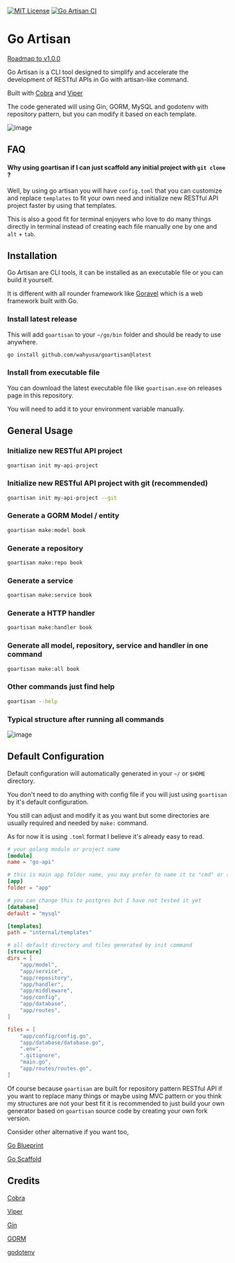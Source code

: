[![MIT License](https://img.shields.io/badge/License-MIT-green.svg)](https://choosealicense.com/licenses/mit/) [![Go Artisan CI](https://github.com/wahyusa/goartisan/actions/workflows/go.yml/badge.svg)](https://github.com/wahyusa/goartisan/actions/workflows/go.yml)

# Go Artisan

[Roadmap to v1.0.0](https://github.com/users/wahyusa/projects/12/views/1)

Go Artisan is a CLI tool designed to simplify and accelerate the development of RESTful APIs in Go with artisan-like command.

Built with [Cobra](https://github.com/spf13/cobra) and [Viper](https://github.com/spf13/viper)

The code generated will using Gin, GORM, MySQL and godotenv with repository pattern, but you can modify it based on each template.

![image](https://github.com/user-attachments/assets/c8780fcb-6371-4016-96e9-af88113ad426)


## FAQ

#### Why using goartisan if I can just scaffold any initial project with `git clone` ?

Well, by using go artisan you will have `config.toml` that you can customize and replace `templates` to fit your own need and initialize new RESTful API project faster by using that templates.

This is also a good fit for terminal enjoyers who love to do many things directly in terminal instead of creating each file manually one by one and `alt` + `tab`.

## Installation

Go Artisan are CLI tools, it can be installed as an executable file or you can build it yourself.

It is different with all rounder framework like [Goravel](https://goravel.dev) which is a web framework built with Go.

### Install latest release

This will add `goartisan` to your `~/go/bin` folder and should be ready to use anywhere.

```bash
go install github.com/wahyusa/goartisan@latest
```

### Install from executable file

You can download the latest executable file like `goartisan.exe` on releases page in this repository.

You will need to add it to your environment variable manually.

## General Usage

### Initialize new RESTful API project

```bash
goartisan init my-api-project
```

### Initialize new RESTful API project with git (recommended)

```bash
goartisan init my-api-project --git
```

### Generate a GORM Model / entity

```bash
goartisan make:model book
```

### Generate a repository

```bash
goartisan make:repo book
```

### Generate a service

```bash
goartisan make:service book
```

### Generate a HTTP handler

```bash
goartisan make:handler book
```

### Generate all model, repository, service and handler in one command

```bash
goartisan make:all book
```

### Other commands just find help

```bash
goartisan --help
```

### Typical structure after running all commands

![image](https://github.com/user-attachments/assets/633cbd7b-e846-484e-a639-639ee81f3023)


## Default Configuration

Default configuration will automatically generated in your `~/` or `$HOME` directory.

You don't need to do anything with config file if you will just using `goartisan` by it's default configuration.

You still can adjust and modify it as you want but some directories are usually required and needed by `make:` command.

As for now it is using `.toml` format I believe it's already easy to read.

```toml
# your golang module or project name
[module]
name = "go-api"

# this is main app folder name, you may prefer to name it to "cmd" or something
[app]
folder = "app"

# you can change this to postgres but I have not tested it yet
[database]
default = "mysql"

[templates]
path = "internal/templates"

# all default directory and files generated by init command
[structure]
dirs = [
    "app/model",
    "app/service",
    "app/repository",
    "app/handler",
    "app/middleware",
    "app/config",
    "app/database",
    "app/routes",
]

files = [
    "app/config/config.go",
    "app/database/database.go",
    ".env",
    ".gitignore",
    "main.go",
    "app/routes/routes.go",
]
```

Of course because `goartisan` are built for repository pattern RESTful API if you want to replace many things or maybe using MVC pattern or you think my structures are not your best fit it is recommended to just build your own generator based on `goartisan` source code by creating your own fork version.

Consider other alternative if you want too,

[Go Blueprint](https://github.com/Melkeydev/go-blueprint)

[Go Scaffold](https://github.com/go-scaffold/go-scaffold)

## Credits

[Cobra](https://github.com/spf13/cobra)

[Viper](https://github.com/spf13/viper)

[Gin](https://github.com/gin-gonic/gin)

[GORM](https://github.com/go-gorm/gorm)

[godotenv](https://github.com/joho/godotenv)
